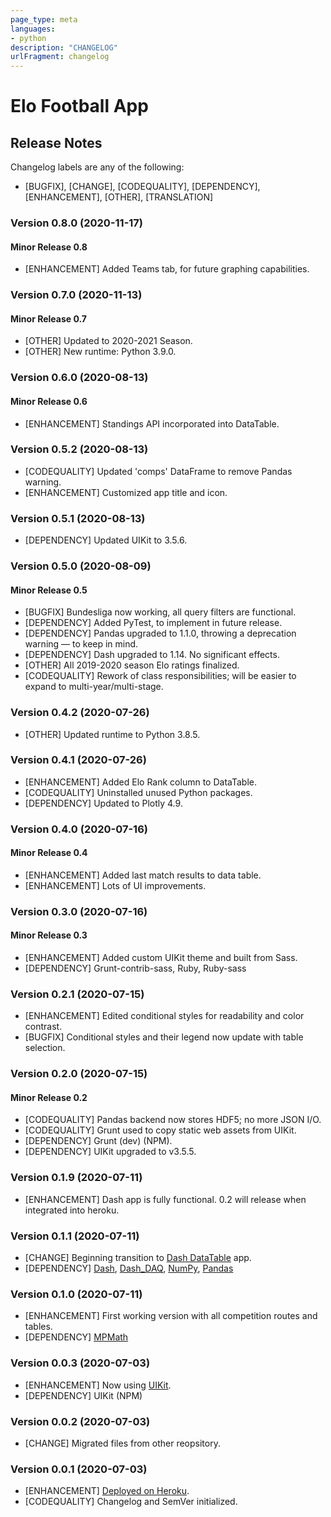 ```yaml
---
page_type: meta
languages:
- python
description: "CHANGELOG"
urlFragment: changelog
---
```

# Elo Football App

## Release Notes

Changelog labels are any of the following:

- [BUGFIX], [CHANGE], [CODEQUALITY], [DEPENDENCY], [ENHANCEMENT], [OTHER], [TRANSLATION]

### Version 0.8.0 (2020-11-17)

#### Minor Release 0.8

- [ENHANCEMENT] Added Teams tab, for future graphing capabilities.

### Version 0.7.0 (2020-11-13)

#### Minor Release 0.7

- [OTHER] Updated to 2020-2021 Season.
- [OTHER] New runtime: Python 3.9.0.

### Version 0.6.0 (2020-08-13)

#### Minor Release 0.6

- [ENHANCEMENT] Standings API incorporated into DataTable.

### Version 0.5.2 (2020-08-13)

- [CODEQUALITY] Updated 'comps' DataFrame to remove Pandas warning.
- [ENHANCEMENT] Customized app title and icon.

### Version 0.5.1 (2020-08-13)

- [DEPENDENCY] Updated UIKit to 3.5.6.

### Version 0.5.0 (2020-08-09)

#### Minor Release 0.5

- [BUGFIX] Bundesliga now working, all query filters are functional.
- [DEPENDENCY] Added PyTest, to implement in future release.
- [DEPENDENCY] Pandas upgraded to 1.1.0, throwing a deprecation warning — to keep in mind.
- [DEPENDENCY] Dash upgraded to 1.14. No significant effects.
- [OTHER] All 2019-2020 season Elo ratings finalized.
- [CODEQUALITY] Rework of class responsibilities; will be easier to expand to multi-year/multi-stage.

### Version 0.4.2 (2020-07-26)

- [OTHER] Updated runtime to Python 3.8.5.

### Version 0.4.1 (2020-07-26)

- [ENHANCEMENT] Added Elo Rank column to DataTable.
- [CODEQUALITY] Uninstalled unused Python packages.
- [DEPENDENCY] Updated to Plotly 4.9.

### Version 0.4.0 (2020-07-16)

#### Minor Release 0.4

- [ENHANCEMENT] Added last match results to data table.
- [ENHANCEMENT] Lots of UI improvements.

### Version 0.3.0 (2020-07-16)

#### Minor Release 0.3

- [ENHANCEMENT] Added custom UIKit theme and built from Sass.
- [DEPENDENCY] Grunt-contrib-sass, Ruby, Ruby-sass

### Version 0.2.1 (2020-07-15)

- [ENHANCEMENT] Edited conditional styles for readability and color contrast.
- [BUGFIX] Conditional styles and their legend now update with table selection.

### Version 0.2.0 (2020-07-15)

#### Minor Release 0.2

- [CODEQUALITY] Pandas backend now stores HDF5; no more JSON I/O.
- [CODEQUALITY] Grunt used to copy static web assets from UIKit.
- [DEPENDENCY] Grunt (dev) (NPM).
- [DEPENDENCY] UIKit upgraded to v3.5.5.

### Version 0.1.9 (2020-07-11)

- [ENHANCEMENT] Dash app is fully functional. 0.2 will release when integrated into heroku.

### Version 0.1.1 (2020-07-11)

- [CHANGE] Beginning transition to [Dash DataTable](https://dash.plotly.com/datatable) app.
- [DEPENDENCY] [Dash](https://dash.plotly.com), [Dash_DAQ](https://dash.plotly.com/dash-daq), [NumPy](https://numpy.org/doc/stable/reference/index.html), [Pandas](https://pandas.pydata.org/pandas-docs/stable/index.html)

### Version 0.1.0 (2020-07-11)

- [ENHANCEMENT] First working version with all competition routes and tables.
- [DEPENDENCY] [MPMath](http://mpmath.org/doc/current/)

### Version 0.0.3 (2020-07-03)

- [ENHANCEMENT] Now using [UIKit](https://getuikit.com/docs).
- [DEPENDENCY] UIKit (NPM)

### Version 0.0.2 (2020-07-03)

- [CHANGE] Migrated files from other reopsitory.

### Version 0.0.1 (2020-07-03)

- [ENHANCEMENT] [Deployed on Heroku](https://fs-mir-pro.herokuapp.com/).
- [CODEQUALITY] Changelog and SemVer initialized.
